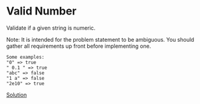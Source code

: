 # Valid Number
Validate if a given string is numeric.

Note: It is intended for the problem statement to be ambiguous. You should gather all requirements up front before implementing one. 
```
Some examples:
"0" => true
" 0.1 " => true
"abc" => false
"1 a" => false
"2e10" => true
```



[Solution](./src/Main.java)